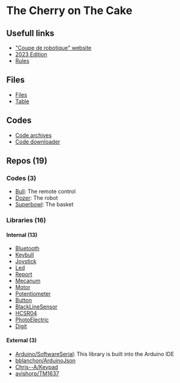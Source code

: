 # The Cherry on The Cake

## Usefull links

* ["Coupe de robotique" website](https://www.coupederobotique.fr/)
* [2023 Edition](https://www.coupederobotique.fr/edition-2023/le-concours/reglement-2023/)
* [Rules](https://www.coupederobotique.fr/wp-content/uploads/Eurobot2023_Junior_Rules_FR_FINALE.pdf)

## Files
* [Files](./Files/)
* [Table](./Files/Table/)

## Codes
* [Code archives](./Code/)
* [Code downloader](./PS1/downloader.bat)

## Repos (19)
### Codes (3)
* [Bull](https://github.com/IngeniumTeam/Bull): The remote control
* [Dozer](https://github.com/IngeniumTeam/Dozer): The robot
* [Superbowl](https://github.com/IngeniumTeam/Superbowl): The basket  

### Libraries (16)
#### Internal (13)
* [Bluetooth](https://github.com/IngeniumTeam/Bluetooth)
* [Keybull](https://github.com/IngeniumTeam/Keybull)
* [Joystick](https://github.com/IngeniumTeam/Joystick)
* [Led](https://github.com/IngeniumTeam/Led)
* [Report](https://github.com/IngeniumTeam/Report)
* [Mecanum](https://github.com/IngeniumTeam/Mecanum)
* [Motor](https://github.com/IngeniumTeam/Motor)
* [Potentiometer](https://github.com/IngeniumTeam/Potentiometer)
* [Button](https://github.com/IngeniumTeam/Button)
* [BlackLineSensor](https://github.com/IngeniumTeam/BlackLineSensor)
* [HCSR04](https://github.com/IngeniumTeam/HCSR04)
* [PhotoElectric](https://github.com/IngeniumTeam/PhotoElectric)
* [Digit](https://github.com/IngeniumTeam/Digit)

#### External (3)
* [Arduino/SoftwareSerial](https://docs.arduino.cc/learn/built-in-libraries/software-serial): This library is built into the Arduino IDE
* [bblanchon/ArduinoJson](https://github.com/bblanchon/ArduinoJson)
* [Chris--A/Keypad](https://github.com/Chris--A/Keypad)
* [avishorp/TM1637](https://github.com/avishorp/TM1637)
